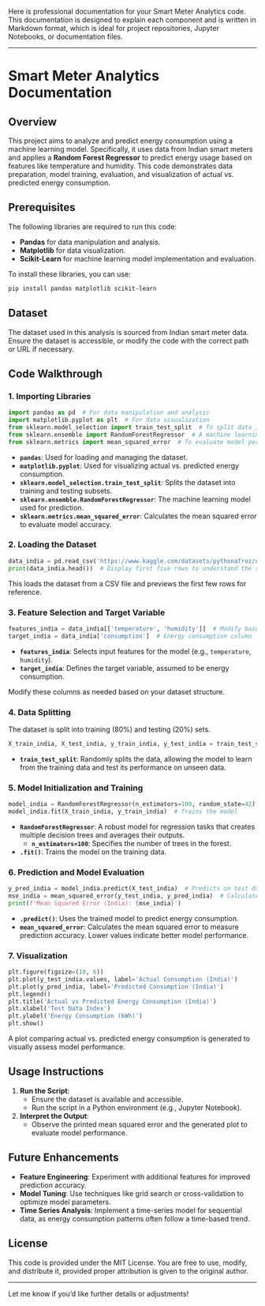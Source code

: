 Here is professional documentation for your Smart Meter Analytics code. This documentation is designed to explain each component and is written in Markdown format, which is ideal for project repositories, Jupyter Notebooks, or documentation files. 

---

# Smart Meter Analytics Documentation

## Overview

This project aims to analyze and predict energy consumption using a machine learning model. Specifically, it uses data from Indian smart meters and applies a **Random Forest Regressor** to predict energy usage based on features like temperature and humidity. This code demonstrates data preparation, model training, evaluation, and visualization of actual vs. predicted energy consumption.

## Prerequisites

The following libraries are required to run this code:
- **Pandas** for data manipulation and analysis.
- **Matplotlib** for data visualization.
- **Scikit-Learn** for machine learning model implementation and evaluation.

To install these libraries, you can use:
```bash
pip install pandas matplotlib scikit-learn
```

## Dataset

The dataset used in this analysis is sourced from Indian smart meter data. Ensure the dataset is accessible, or modify the code with the correct path or URL if necessary.

## Code Walkthrough

### 1. **Importing Libraries**

```python
import pandas as pd  # For data manipulation and analysis
import matplotlib.pyplot as plt  # For data visualization
from sklearn.model_selection import train_test_split  # To split data into training and testing sets
from sklearn.ensemble import RandomForestRegressor  # A machine learning model for prediction
from sklearn.metrics import mean_squared_error  # To evaluate model performance
```

- **`pandas`**: Used for loading and managing the dataset.
- **`matplotlib.pyplot`**: Used for visualizing actual vs. predicted energy consumption.
- **`sklearn.model_selection.train_test_split`**: Splits the dataset into training and testing subsets.
- **`sklearn.ensemble.RandomForestRegressor`**: The machine learning model used for prediction.
- **`sklearn.metrics.mean_squared_error`**: Calculates the mean squared error to evaluate model accuracy.

### 2. **Loading the Dataset**

```python
data_india = pd.read_csv('https://www.kaggle.com/datasets/pythonafroz/electricity-smart-meter-data-from-india')  # Update with the correct URL if needed
print(data_india.head())  # Display first five rows to understand the structure
```

This loads the dataset from a CSV file and previews the first few rows for reference.

### 3. **Feature Selection and Target Variable**

```python
features_india = data_india[['temperature', 'humidity']]  # Modify based on actual columns
target_india = data_india['consumption']  # Energy consumption column
```

- **`features_india`**: Selects input features for the model (e.g., `temperature`, `humidity`).
- **`target_india`**: Defines the target variable, assumed to be energy consumption.

Modify these columns as needed based on your dataset structure.

### 4. **Data Splitting**

The dataset is split into training (80%) and testing (20%) sets.

```python
X_train_india, X_test_india, y_train_india, y_test_india = train_test_split(features_india, target_india, test_size=0.2, random_state=42)
```

- **`train_test_split`**: Randomly splits the data, allowing the model to learn from the training data and test its performance on unseen data.

### 5. **Model Initialization and Training**

```python
model_india = RandomForestRegressor(n_estimators=100, random_state=42)  # Initializes the model
model_india.fit(X_train_india, y_train_india)  # Trains the model
```

- **`RandomForestRegressor`**: A robust model for regression tasks that creates multiple decision trees and averages their outputs.
  - **`n_estimators=100`**: Specifies the number of trees in the forest.
- **`.fit()`**: Trains the model on the training data.

### 6. **Prediction and Model Evaluation**

```python
y_pred_india = model_india.predict(X_test_india)  # Predicts on test data
mse_india = mean_squared_error(y_test_india, y_pred_india)  # Calculates Mean Squared Error
print(f'Mean Squared Error (India): {mse_india}')
```

- **`.predict()`**: Uses the trained model to predict energy consumption.
- **`mean_squared_error`**: Calculates the mean squared error to measure prediction accuracy. Lower values indicate better model performance.

### 7. **Visualization**

```python
plt.figure(figsize=(10, 6))
plt.plot(y_test_india.values, label='Actual Consumption (India)')
plt.plot(y_pred_india, label='Predicted Consumption (India)')
plt.legend()
plt.title('Actual vs Predicted Energy Consumption (India)')
plt.xlabel('Test Data Index')
plt.ylabel('Energy Consumption (kWh)')
plt.show()
```

A plot comparing actual vs. predicted energy consumption is generated to visually assess model performance.

## Usage Instructions

1. **Run the Script**:
   - Ensure the dataset is available and accessible.
   - Run the script in a Python environment (e.g., Jupyter Notebook).
2. **Interpret the Output**:
   - Observe the printed mean squared error and the generated plot to evaluate model performance.

## Future Enhancements

- **Feature Engineering**: Experiment with additional features for improved prediction accuracy.
- **Model Tuning**: Use techniques like grid search or cross-validation to optimize model parameters.
- **Time Series Analysis**: Implement a time-series model for sequential data, as energy consumption patterns often follow a time-based trend.

## License

This code is provided under the MIT License. You are free to use, modify, and distribute it, provided proper attribution is given to the original author.

--- 

Let me know if you’d like further details or adjustments!
